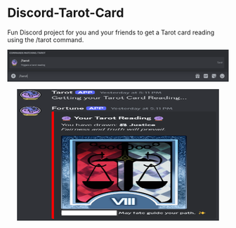 # Discord-Tarot-Card
Fun Discord project for you and your friends to get a Tarot card reading using the /tarot command.

![command](https://github.com/permach-tech/Discord-Tarot-Card/blob/main/screenshots/command.png)

<p align="center">
  <img width="460" height="300" src="https://github.com/permach-tech/Discord-Tarot-Card/blob/main/screenshots/result.png">
</p>